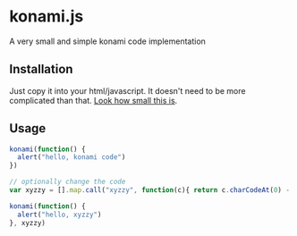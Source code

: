 
# konami.js

  A very small and simple konami code implementation

## Installation

  Just copy it into your html/javascript. It doesn't need to be more
  complicated than that. [Look how small this is](./konami.js).

## Usage

```js
konami(function() {
  alert("hello, konami code")
})

// optionally change the code
var xyzzy = [].map.call("xyzzy", function(c){ return c.charCodeAt(0) - 32; })

konami(function() {
  alert("hello, xyzzy")
}, xyzzy)
```
